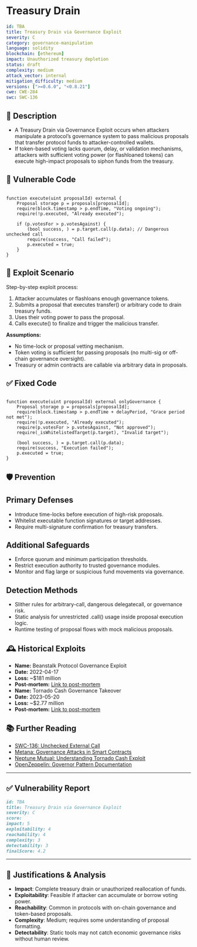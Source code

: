 # Treasury Drain 

```YAML
id: TBA
title: Treasury Drain via Governance Exploit
severity: C
category: governance-manipulation
language: solidity
blockchain: [ethereum]
impact: Unauthorized treasury depletion
status: draft
complexity: medium
attack_vector: internal
mitigation_difficulty: medium
versions: [">=0.6.0", "<0.8.21"]
cwe: CWE-284
swc: SWC-136
```

## 📝 Description

- A Treasury Drain via Governance Exploit occurs when attackers manipulate a protocol’s governance system to pass malicious proposals that transfer protocol funds to attacker-controlled wallets. 
- If token-based voting lacks quorum, delay, or validation mechanisms, attackers with sufficient voting power (or flashloaned tokens) can execute high-impact proposals to siphon funds from the treasury.

## 🚨 Vulnerable Code

```solidity

function execute(uint proposalId) external {
    Proposal storage p = proposals[proposalId];
    require(block.timestamp > p.endTime, "Voting ongoing");
    require(!p.executed, "Already executed");

    if (p.votesFor > p.votesAgainst) {
        (bool success, ) = p.target.call(p.data); // Dangerous unchecked call
        require(success, "Call failed");
        p.executed = true;
    }
}
```

## 🧪 Exploit Scenario

Step-by-step exploit process:

1. Attacker accumulates or flashloans enough governance tokens.
2. Submits a proposal that executes transfer() or arbitrary code to drain treasury funds.
3. Uses their voting power to pass the proposal.
4. Calls execute() to finalize and trigger the malicious transfer.

**Assumptions:**

- No time-lock or proposal vetting mechanism.
- Token voting is sufficient for passing proposals (no multi-sig or off-chain governance oversight).
- Treasury or admin contracts are callable via arbitrary data in proposals.

## ✅ Fixed Code

```solidity

function execute(uint proposalId) external onlyGovernance {
    Proposal storage p = proposals[proposalId];
    require(block.timestamp > p.endTime + delayPeriod, "Grace period not met");
    require(!p.executed, "Already executed");
    require(p.votesFor > p.votesAgainst, "Not approved");
    require(_isWhitelistedTarget(p.target), "Invalid target");

    (bool success, ) = p.target.call(p.data);
    require(success, "Execution failed");
    p.executed = true;
}
```

## 🛡️ Prevention

## Primary Defenses

- Introduce time-locks before execution of high-risk proposals.
- Whitelist executable function signatures or target addresses.
- Require multi-signature confirmation for treasury transfers.

## Additional Safeguards

- Enforce quorum and minimum participation thresholds.
- Restrict execution authority to trusted governance modules.
- Monitor and flag large or suspicious fund movements via governance.

## Detection Methods

- Slither rules for arbitrary-call, dangerous delegatecall, or governance risk.
- Static analysis for unrestricted .call() usage inside proposal execution logic.
- Runtime testing of proposal flows with mock malicious proposals.

## 🕰️ Historical Exploits

- **Name:** Beanstalk Protocol Governance Exploit 
- **Date:** 2022-04-17 
- **Loss:** ~$181 million 
- **Post-mortem:** [Link to post-mortem](https://rekt.news/beanstalk-rekt/) 
- **Name:** Tornado Cash Governance Takeover 
- **Date:** 2023-05-20 
- **Loss:** ~$2.77 million 
- **Post-mortem:** [Link to post-mortem](https://neptunemutual.com/blog/understanding-tornado-cash-exploit/) 
  

## 📚 Further Reading

- [SWC-136: Unchecked External Call](https://swcregistry.io/docs/SWC-136/) 
- [Metana: Governance Attacks in Smart Contracts](https://metana.io/blog/governance-attacks-in-smart-contracts/) 
- [Neptune Mutual: Understanding Tornado Cash Exploit](https://neptunemutual.com/blog/understanding-tornado-cash-exploit/) 
- [OpenZeppelin: Governor Pattern Documentation](https://docs.openzeppelin.com/contracts/4.x/governance) 

---

## ✅ Vulnerability Report

```markdown
id: TBA
title: Treasury Drain via Governance Exploit
severity: C
score:
impact: 5         
exploitability: 4 
reachability: 4   
complexity: 3     
detectability: 3  
finalScore: 4.2
```

---

## 📄 Justifications & Analysis

- **Impact**: Complete treasury drain or unauthorized reallocation of funds.
- **Exploitability**: Feasible if attacker can accumulate or borrow voting power.
- **Reachability**: Common in protocols with on-chain governance and token-based proposals.
- **Complexity**: Medium; requires some understanding of proposal formatting.
- **Detectability**: Static tools may not catch economic governance risks without human review.


